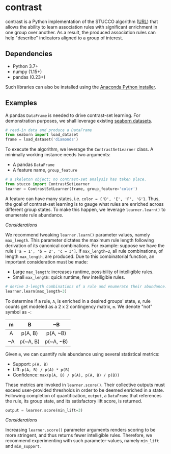 contrast
========

contrast is a Python implementation of the STUCCO algorithm ([URL][1]) that 
allows the ability to learn association rules with significant 
enrichment in one group over another. As a result, the produced association 
rules can help "describe" indicators aligned to a group of interest.

Dependencies
------------
- Python 3.7+
- numpy (1.15+)
- pandas (0.23+)

Such libraries can also be installed using the [Anaconda Python installer][2]. 

Examples
--------

A pandas `DataFrame` is needed to drive contrast-set learning. For 
demonstration purposes, we shall leverage existing [seaborn datasets][3].

```python
# read-in data and produce a DataFrame
from seaborn import load_dataset
frame = load_dataset('diamonds')
```

To execute the algorithm, we leverage the `ContrastSetLearner` class. A
minimally working instance needs two arguments:

* A pandas `DataFrame`
* A feature name, `group_feature`

```python
# a skeleton object; no contrast-set analysis has taken place.
from stucco import ContrastSetLearner
learner = ContrastSetLearner(frame, group_feature='color')
```

A feature can have many states, i.e. `color = {'D', 'E', 'F', 'G'}`. Thus, 
the goal of contrast-set learning is to gauge what rules are enriched across 
different group states. To make this happen, we leverage `learner.learn()` to 
enumerate rule abundance.

*Considerations*

We recommend tweaking `learner.learn()` parameter values, namely
`max_length`. This parameter dictates the maximum rule length 
following derivation of its canonical combinations. For example: suppose we 
have the rule `['a = 1', 'b = 2', 'c = 3']`. If `max_length=2`, all 
rule combinations, of length `max_length`, are produced. 
Due to this combinatorial function, an important consideration must be made:

* Large `max_length`: increases runtime, possibility of intelligible rules.
* Small `max_length`: quick runtime, few intelligible rules.

```python
# derive 3-length combinations of a rule and enumerate their abundance.
learner.learn(max_length=3)
```

To determine if a rule, `A`, is enriched in a desired groups' state, `B`, 
rule counts get modeled as a 2 x 2 contingency matrix, `m`. We denote "not" 
symbol as `~`:

m     | B       |    ~B     |
:---: | :---:   |   :---:   |
A     | p(A, B) | p(A, ~B)  |
~A    | p(~A, B)| p(~A, ~B) |

Given `m`, we can quantify rule abundance using several statistical metrics:

* Support: `p(A, B)`
* Lift: `p(A, B) / p(A) * p(B)`
* Confidence: `max(p(A, B) / p(A), p(A, B) / p(B))`

These metrics are invoked in `learner.score()`. Their collective outputs must 
exceed user-provided thresholds in order to be deemed enriched in a state.
Following completion of quantification, `output`, a `DataFrame` that references 
the rule, its group state, and its satisfactory lift score, is returned.

```python
output = learner.score(min_lift=3)
```

*Considerations*

Increasing `learner.score()` parameter arguments renders scoring to be more
stringent, and thus returns fewer intelligible rules. Therefore, we recommend 
experimenting with such parameter-values, namely `min_lift` and `min_support`.

[1]: https://www.ics.uci.edu/~pazzani/Publications/stucco.pdf
[2]: https://www.anaconda.com/download/
[3]: https://github.com/mwaskom/seaborn-data